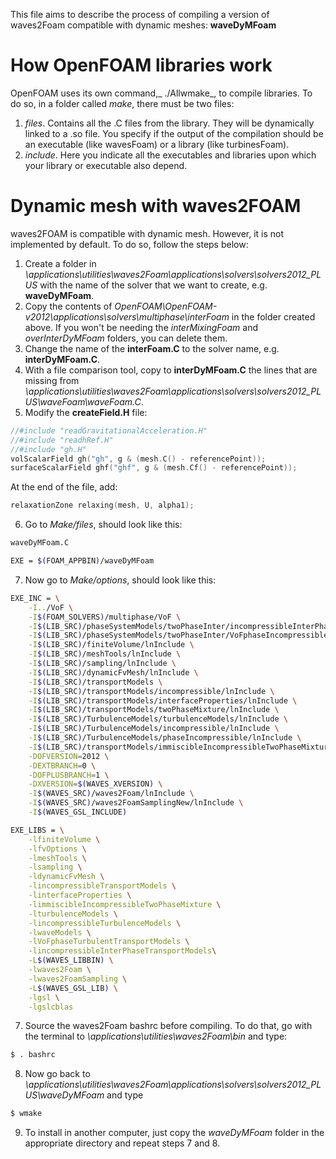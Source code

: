 This file aims to describe the process of compiling a version of waves2Foam compatible with dynamic meshes: **waveDyMFoam**

# How OpenFOAM libraries work
OpenFOAM uses its own command,_ ./Allwmake_, to  compile libraries. To do so, in a folder called _make_, there must be two files:
1. _files_. Contains all the .C files from the library. They will be dynamically linked to a .so file. You specify if the output of the compilation should be an executable (like wavesFoam) or a library (like turbinesFoam).
2. _include_. Here you indicate all the executables and libraries upon which your library or executable also depend. 


# Dynamic mesh with waves2FOAM
waves2FOAM is compatible with dynamic mesh. However, it is not implemented by default. To do so, follow the steps below:
1. Create a folder in _\applications\utilities\waves2Foam\applications\solvers\solvers2012_PLUS_ with the name of the solver that we want to create, e.g. **waveDyMFoam**.
2. Copy the contents of _OpenFOAM\OpenFOAM-v2012\applications\solvers\multiphase\interFoam_ in the folder created above. If you won't be needing the _interMixingFoam_ and _overInterDyMFoam_ folders, you can delete them. 
3. Change the name of the **interFoam.C** to the solver name, e.g. **interDyMFoam.C**.
4. With a file comparison tool, copy to **interDyMFoam.C** the lines that are missing from _\applications\utilities\waves2Foam\applications\solvers\solvers2012_PLUS\waveFoam\waveFoam.C_. 
5. Modify the **createField.H** file:

```cpp
//#include "readGravitationalAcceleration.H"
//#include "readhRef.H"
//#include "gh.H"
volScalarField gh("gh", g & (mesh.C() - referencePoint));
surfaceScalarField ghf("ghf", g & (mesh.Cf() - referencePoint));
```
At the end of the file, add:
```cpp
relaxationZone relaxing(mesh, U, alpha1);
```

6. Go to *Make/files*, should look like this:
```bash
waveDyMFoam.C

EXE = $(FOAM_APPBIN)/waveDyMFoam
```

7. Now go to *Make/options*, should look like this:
```bash
EXE_INC = \
    -I../VoF \
    -I$(FOAM_SOLVERS)/multiphase/VoF \
    -I$(LIB_SRC)/phaseSystemModels/twoPhaseInter/incompressibleInterPhaseTransportModel/lnInclude \
    -I$(LIB_SRC)/phaseSystemModels/twoPhaseInter/VoFphaseIncompressibleTurbulenceModels/lnInclude \
    -I$(LIB_SRC)/finiteVolume/lnInclude \
    -I$(LIB_SRC)/meshTools/lnInclude \
    -I$(LIB_SRC)/sampling/lnInclude \
    -I$(LIB_SRC)/dynamicFvMesh/lnInclude \
    -I$(LIB_SRC)/transportModels \
    -I$(LIB_SRC)/transportModels/incompressible/lnInclude \
    -I$(LIB_SRC)/transportModels/interfaceProperties/lnInclude \
    -I$(LIB_SRC)/transportModels/twoPhaseMixture/lnInclude \
    -I$(LIB_SRC)/TurbulenceModels/turbulenceModels/lnInclude \
    -I$(LIB_SRC)/TurbulenceModels/incompressible/lnInclude \
    -I$(LIB_SRC)/TurbulenceModels/phaseIncompressible/lnInclude \
    -I$(LIB_SRC)/transportModels/immiscibleIncompressibleTwoPhaseMixture/lnInclude \
    -DOFVERSION=2012 \
    -DEXTBRANCH=0 \
    -DOFPLUSBRANCH=1 \
    -DXVERSION=$(WAVES_XVERSION) \
    -I$(WAVES_SRC)/waves2Foam/lnInclude \
    -I$(WAVES_SRC)/waves2FoamSamplingNew/lnInclude \
    -I$(WAVES_GSL_INCLUDE)

EXE_LIBS = \
    -lfiniteVolume \
    -lfvOptions \
    -lmeshTools \
    -lsampling \
    -ldynamicFvMesh \
    -lincompressibleTransportModels \
    -linterfaceProperties \
    -limmiscibleIncompressibleTwoPhaseMixture \
    -lturbulenceModels \
    -lincompressibleTurbulenceModels \
    -lwaveModels \
    -lVoFphaseTurbulentTransportModels \
    -lincompressibleInterPhaseTransportModels\
    -L$(WAVES_LIBBIN) \
    -lwaves2Foam \
    -lwaves2FoamSampling \
    -L$(WAVES_GSL_LIB) \
    -lgsl \
    -lgslcblas
```

7. Source the waves2Foam bashrc before compiling. To do that, go with the terminal to _\applications\utilities\waves2Foam\bin_ and type:
```bash
$ . bashrc
```

8. Now go back to _\applications\utilities\waves2Foam\applications\solvers\solvers2012_PLUS\waveDyMFoam_ and type
```bash
$ wmake
```

9. To install in another computer, just copy the _waveDyMFoam_ folder in the appropriate directory and repeat steps 7 and 8.

